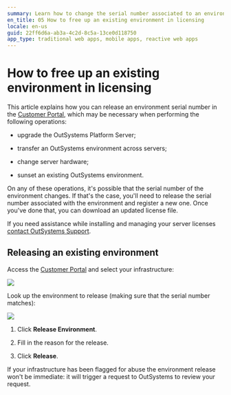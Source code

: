 ```yaml
---
summary: Learn how to change the serial number associated to an environment to get an updated license file.
en_title: 05 How to free up an existing environment in licensing
locale: en-us
guid: 22ff6d6a-ab3a-4c2d-8c5a-13ce0d118750
app_type: traditional web apps, mobile apps, reactive web apps
---
```


# How to free up an existing environment in licensing

This article explains how you can release an environment serial number in the [Customer Portal](https://www.outsystems.com/licensing/), which may be necessary when performing the following operations:

* upgrade the OutSystems Platform Server; 

* transfer an OutSystems environment across servers;

* change server hardware;

* sunset an existing OutSystems environment.

On any of these operations, it's possible that the serial number of the environment changes. If that's the case, you'll need to release the serial number associated with the environment and register a new one. Once you've done that, you can download an updated license file.

<div class="info" markdown="1">

If you need assistance while installing and managing your server licenses [contact OutSystems Support](https://success.outsystems.com/Support/Enterprise_Customers/OutSystems_Support/01_Contact_OutSystems_technical_support).

</div>

## Releasing an existing environment

Access the [Customer Portal](https://www.outsystems.com/licensing/) and select your infrastructure:

![](images/free-up-environment-portal.png)

Look up the environment to release (making sure that the serial number matches):

![](images/free-up-environment-release.png)

1. Click **Release Environment**.

1. Fill in the reason for the release.

1. Click **Release**.

<div class="info" markdown="1">

If your infrastructure has been flagged for abuse the environment release won't be immediate: it will trigger a request to OutSystems to review your request.

</div>
